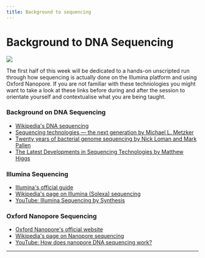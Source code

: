 ```yaml
---
title: Background to sequencing
---
```


# Background to DNA Sequencing

![](https://pbs.twimg.com/media/FrVRedkXsAYfDxH?format=jpg&name=medium)

The first half of this week will be dedicated to a hands-on unscripted run through how sequencing is actually done on the Illumina platform and using Oxford Nanopore. 
If you are not familiar with these techniologies you might want to take a look at these links before during and after the session to orientate yourself and contextualise what you are being taught.

### Background on DNA Sequencing
- [Wikipedia's DNA sequencing](https://en.wikipedia.org/wiki/DNA_sequencing)
- [Sequencing technologies — the next generation by Michael L. Metzker](http://static.cs.brown.edu/courses/csci2950-c/Fall2011/Papers/SequencingTechnologies.pdf)
- [Twenty years of bacterial genome sequencing by  Nick Loman and Mark Pallen](https://elearning.unite.it/pluginfile.php/247746/mod_resource/content/1/loman2015.pdf)
- [The Latest Developments in Sequencing Technologies by Matthew Higgs](https://frontlinegenomics.com/the-latest-developments-in-sequencing-technologies/)

### Illumina Sequencing
- [Illumina's official guide](https://www.illumina.com/science/technology/next-generation-sequencing.html)
- [Wikipedia's page on Illumina (Solexa) sequencing](https://en.wikipedia.org/wiki/Illumina_dye_sequencing)
- [YouTube: Illumina Sequencing by Synthesis](https://www.youtube.com/watch?v=fCd6B5HRaZ8)

### Oxford Nanopore Sequencing
- [Oxford Nanopore's official website](https://nanoporetech.com/)
- [Wikipedia's page on Nanopore sequencing](https://en.wikipedia.org/wiki/Nanopore_sequencing)
- [YouTube: How does nanopore DNA sequencing work?](https://www.youtube.com/watch?v=GUb1TZvMWsw)
  
---
